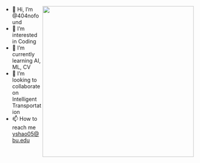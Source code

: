[<img align="right" width="400" src="https://github-readme-stats.vercel.app/api?username=404nofound&show_icons=true"/>](https://github.com/404nofound/)

- 👋 Hi, I’m @404nofound
- 👀 I’m interested in Coding
- 🌱 I’m currently learning AI, ML, CV
- 💞️ I’m looking to collaborate on Intelligent Transportation
- 📫 How to reach me yshao05@bu.edu

<!---
404nofound/404nofound is a ✨ special ✨ repository because its `README.md` (this file) appears on your GitHub profile.
You can click the Preview link to take a look at your changes.
--->
